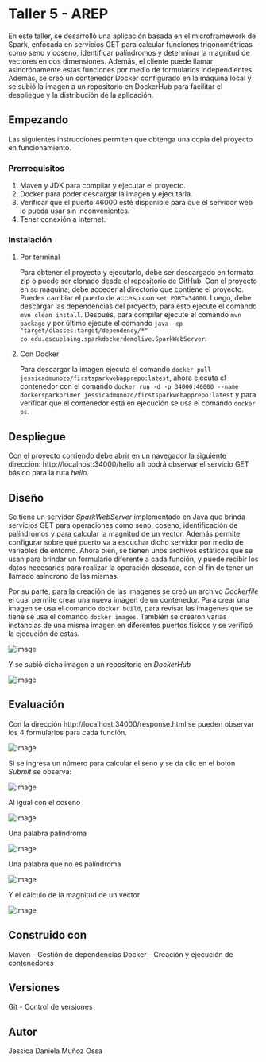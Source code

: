# Taller 5 - AREP
En este taller, se desarrolló una aplicación basada en el microframework de Spark, enfocada en servicios GET para calcular funciones trigonométricas como seno y coseno, 
identificar palíndromos y determinar la magnitud de vectores en dos dimensiones. Además, el cliente puede llamar asincrónamente estas funciones por medio de formularios 
independientes. Además, se creó un contenedor Docker configurado en la máquina local y se subió la imagen a un repositorio en DockerHub para facilitar el despliegue y 
la distribución de la aplicación.

## Empezando
Las siguientes instrucciones permiten que obtenga una copia del proyecto en funcionamiento.

### Prerrequisitos
1. Maven y JDK para compilar y ejecutar el proyecto.
2. Docker para poder descargar la imagen y ejecutarla.
3. Verificar que el puerto 46000 esté disponible para que el servidor web lo pueda usar sin inconvenientes.
4. Tener conexión a internet.

### Instalación
1. Por terminal
   
   Para obtener el proyecto y ejecutarlo, debe ser descargado en formato zip o puede ser clonado desde el repositorio de GitHub. Con el proyecto en su máquina,
   debe acceder al directorio que contiene el proyecto. Puedes cambiar el puerto de acceso con `set PORT=34000`. Luego, debe descargar las dependencias del proyecto,
   para esto ejecute el comando `mvn clean install`. Después, para compilar ejecute el comando `mvn package` y por último ejecute el comando
   `java -cp "target/classes;target/dependency/*" co.edu.escuelaing.sparkdockerdemolive.SparkWebServer`.
   
3. Con Docker
   
   Para descargar la imagen ejecuta el comando `docker pull jessicadmunozo/firstsparkwebapprepo:latest`, ahora ejecuta el contenedor con el comando 
   `docker run -d -p 34000:46000 --name dockersparkprimer jessicadmunozo/firstsparkwebapprepo:latest` y para verificar que el contenedor está en ejecución se usa el comando
   `docker ps`.

## Despliegue
Con el proyecto corriendo debe abrir en un navegador la siguiente dirección: http://localhost:34000/hello allí podrá observar el servicio GET básico para la ruta *hello*.

## Diseño
Se tiene un servidor *SparkWebServer* implementado en Java que brinda servicios GET para operaciones como seno, coseno, identificación de palíndromos y para
calcular la magnitud de un vector. Además permite configurar sobre qué puerto va a escuchar dicho servidor por medio de variables de entorno. Ahora bien, se tienen unos
archivos estáticos que se usan para brindar un formulario diferente a cada función, y puede recibir los datos necesarios para realizar la operación deseada, con el fin de
tener un llamado asíncrono de las mismas. 

Por su parte, para la creación de las imagenes se creó un archivo *Dockerfile* el cual permite crear una nueva imagen de un contenedor. Para crear una imagen se usa el 
comando `docker build`, para revisar las imagenes que se tiene se usa el comando `docker images`. También se crearon varias instancias de una misma imagen en
diferentes puertos físicos y se verificó la ejecución de estas. 

![image](https://github.com/JessicaDMunozO/Taller5-AREP/assets/123814482/7b805612-5b4a-4ffd-94e1-225df7844459)

Y se subió dicha imagen a un repositorio en *DockerHub*

![image](https://github.com/JessicaDMunozO/Taller5-AREP/assets/123814482/fa22fb11-7efd-40bf-a61a-b0912c38a718)

## Evaluación
Con la dirección http://localhost:34000/response.html se pueden observar los 4 formularios para cada función.

![image](https://github.com/JessicaDMunozO/Taller5-AREP/assets/123814482/f857856d-13b9-426a-817c-391a09e1f0db)

Si se ingresa un número para calcular el seno y se da clic en el botón *Submit* se observa:

![image](https://github.com/JessicaDMunozO/Taller5-AREP/assets/123814482/4ce422b4-a0eb-4dc8-81bb-e28d67e4a402)

Al igual con el coseno

![image](https://github.com/JessicaDMunozO/Taller5-AREP/assets/123814482/8e7aa63c-d257-4ddc-8663-0b6c22c0ccd4)

Una palabra palíndroma 

![image](https://github.com/JessicaDMunozO/Taller5-AREP/assets/123814482/f012b26b-6156-4e65-9a34-5295014a78c1)

Una palabra que no es palíndroma

![image](https://github.com/JessicaDMunozO/Taller5-AREP/assets/123814482/ad1318f7-e79c-4c3b-a6f2-eb97901216f2)

Y el cálculo de la magnitud de un vector

![image](https://github.com/JessicaDMunozO/Taller5-AREP/assets/123814482/fbea74da-84c1-48fa-b031-d2f693bfed37)

## Construido con
Maven - Gestión de dependencias
Docker - Creación y ejecución de contenedores

## Versiones
Git - Control de versiones

## Autor
Jessica Daniela Muñoz Ossa





